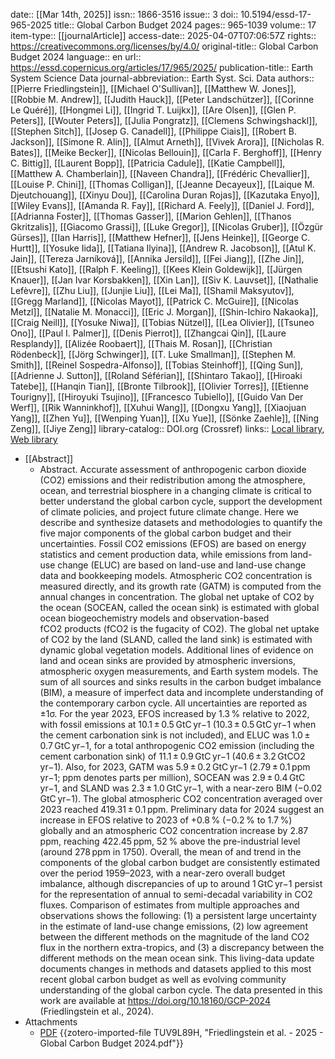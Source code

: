 date:: [[Mar 14th, 2025]]
issn:: 1866-3516
issue:: 3
doi:: 10.5194/essd-17-965-2025
title:: Global Carbon Budget 2024
pages:: 965-1039
volume:: 17
item-type:: [[journalArticle]]
access-date:: 2025-04-07T07:06:57Z
rights:: https://creativecommons.org/licenses/by/4.0/
original-title:: Global Carbon Budget 2024
language:: en
url:: https://essd.copernicus.org/articles/17/965/2025/
publication-title:: Earth System Science Data
journal-abbreviation:: Earth Syst. Sci. Data
authors:: [[Pierre Friedlingstein]], [[Michael O'Sullivan]], [[Matthew W. Jones]], [[Robbie M. Andrew]], [[Judith Hauck]], [[Peter Landschützer]], [[Corinne Le Quéré]], [[Hongmei Li]], [[Ingrid T. Luijkx]], [[Are Olsen]], [[Glen P. Peters]], [[Wouter Peters]], [[Julia Pongratz]], [[Clemens Schwingshackl]], [[Stephen Sitch]], [[Josep G. Canadell]], [[Philippe Ciais]], [[Robert B. Jackson]], [[Simone R. Alin]], [[Almut Arneth]], [[Vivek Arora]], [[Nicholas R. Bates]], [[Meike Becker]], [[Nicolas Bellouin]], [[Carla F. Berghoff]], [[Henry C. Bittig]], [[Laurent Bopp]], [[Patricia Cadule]], [[Katie Campbell]], [[Matthew A. Chamberlain]], [[Naveen Chandra]], [[Frédéric Chevallier]], [[Louise P. Chini]], [[Thomas Colligan]], [[Jeanne Decayeux]], [[Laique M. Djeutchouang]], [[Xinyu Dou]], [[Carolina Duran Rojas]], [[Kazutaka Enyo]], [[Wiley Evans]], [[Amanda R. Fay]], [[Richard A. Feely]], [[Daniel J. Ford]], [[Adrianna Foster]], [[Thomas Gasser]], [[Marion Gehlen]], [[Thanos Gkritzalis]], [[Giacomo Grassi]], [[Luke Gregor]], [[Nicolas Gruber]], [[Özgür Gürses]], [[Ian Harris]], [[Matthew Hefner]], [[Jens Heinke]], [[George C. Hurtt]], [[Yosuke Iida]], [[Tatiana Ilyina]], [[Andrew R. Jacobson]], [[Atul K. Jain]], [[Tereza Jarníková]], [[Annika Jersild]], [[Fei Jiang]], [[Zhe Jin]], [[Etsushi Kato]], [[Ralph F. Keeling]], [[Kees Klein Goldewijk]], [[Jürgen Knauer]], [[Jan Ivar Korsbakken]], [[Xin Lan]], [[Siv K. Lauvset]], [[Nathalie Lefèvre]], [[Zhu Liu]], [[Junjie Liu]], [[Lei Ma]], [[Shamil Maksyutov]], [[Gregg Marland]], [[Nicolas Mayot]], [[Patrick C. McGuire]], [[Nicolas Metzl]], [[Natalie M. Monacci]], [[Eric J. Morgan]], [[Shin-Ichiro Nakaoka]], [[Craig Neill]], [[Yosuke Niwa]], [[Tobias Nützel]], [[Lea Olivier]], [[Tsuneo Ono]], [[Paul I. Palmer]], [[Denis Pierrot]], [[Zhangcai Qin]], [[Laure Resplandy]], [[Alizée Roobaert]], [[Thais M. Rosan]], [[Christian Rödenbeck]], [[Jörg Schwinger]], [[T. Luke Smallman]], [[Stephen M. Smith]], [[Reinel Sospedra-Alfonso]], [[Tobias Steinhoff]], [[Qing Sun]], [[Adrienne J. Sutton]], [[Roland Séférian]], [[Shintaro Takao]], [[Hiroaki Tatebe]], [[Hanqin Tian]], [[Bronte Tilbrook]], [[Olivier Torres]], [[Etienne Tourigny]], [[Hiroyuki Tsujino]], [[Francesco Tubiello]], [[Guido Van Der Werf]], [[Rik Wanninkhof]], [[Xuhui Wang]], [[Dongxu Yang]], [[Xiaojuan Yang]], [[Zhen Yu]], [[Wenping Yuan]], [[Xu Yue]], [[Sönke Zaehle]], [[Ning Zeng]], [[Jiye Zeng]]
library-catalog:: DOI.org (Crossref)
links:: [Local library](zotero://select/library/items/V24M7ZI2), [Web library](https://www.zotero.org/users/46463/items/V24M7ZI2)

- [[Abstract]]
	- Abstract. Accurate assessment of anthropogenic carbon dioxide (CO2) emissions and their redistribution among the atmosphere, ocean, and terrestrial biosphere in a changing climate is critical to better understand the global carbon cycle, support the development of climate policies, and project future climate change. Here we describe and synthesize datasets and methodologies to quantify the five major components of the global carbon budget and their uncertainties. Fossil CO2 emissions (EFOS) are based on energy statistics and cement production data, while emissions from land-use change (ELUC) are based on land-use and land-use change data and bookkeeping models. Atmospheric CO2 concentration is measured directly, and its growth rate (GATM) is computed from the annual changes in concentration. The global net uptake of CO2 by the ocean (SOCEAN, called the ocean sink) is estimated with global ocean biogeochemistry models and observation-based fCO2 products (fCO2 is the fugacity of CO2). The global net uptake of CO2 by the land (SLAND, called the land sink) is estimated with dynamic global vegetation models. Additional lines of evidence on land and ocean sinks are provided by atmospheric inversions, atmospheric oxygen measurements, and Earth system models. The sum of all sources and sinks results in the carbon budget imbalance (BIM), a measure of imperfect data and incomplete understanding of the contemporary carbon cycle. All uncertainties are reported as ±1σ. For the year 2023, EFOS increased by 1.3 % relative to 2022, with fossil emissions at 10.1 ± 0.5 GtC yr−1 (10.3 ± 0.5 GtC yr−1 when the cement carbonation sink is not included), and ELUC was 1.0 ± 0.7 GtC yr−1, for a total anthropogenic CO2 emission (including the cement carbonation sink) of 11.1 ± 0.9 GtC yr−1 (40.6 ± 3.2 GtCO2 yr−1). Also, for 2023, GATM was 5.9 ± 0.2 GtC yr−1 (2.79 ± 0.1 ppm yr−1; ppm denotes parts per million), SOCEAN was 2.9 ± 0.4 GtC yr−1, and SLAND was 2.3 ± 1.0 GtC yr−1, with a near-zero BIM (−0.02 GtC yr−1). The global atmospheric CO2 concentration averaged over 2023 reached 419.31 ± 0.1 ppm. Preliminary data for 2024 suggest an increase in EFOS relative to 2023 of +0.8 % (−0.2 % to 1.7 %) globally and an atmospheric CO2 concentration increase by 2.87 ppm, reaching 422.45 ppm, 52 % above the pre-industrial level (around 278 ppm in 1750). Overall, the mean of and trend in the components of the global carbon budget are consistently estimated over the period 1959–2023, with a near-zero overall budget imbalance, although discrepancies of up to around 1 GtC yr−1 persist for the representation of annual to semi-decadal variability in CO2 fluxes. Comparison of estimates from multiple approaches and observations shows the following: (1) a persistent large uncertainty in the estimate of land-use change emissions, (2) low agreement between the different methods on the magnitude of the land CO2 flux in the northern extra-tropics, and (3) a discrepancy between the different methods on the mean ocean sink. This living-data update documents changes in methods and datasets applied to this most recent global carbon budget as well as evolving community understanding of the global carbon cycle. The data presented in this work are available at https://doi.org/10.18160/GCP-2024 (Friedlingstein et al., 2024).
- Attachments
	- [PDF](zotero://select/library/items/TUV9L89H) {{zotero-imported-file TUV9L89H, "Friedlingstein et al. - 2025 - Global Carbon Budget 2024.pdf"}}